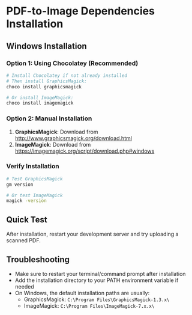 # PDF-to-Image Dependencies Installation

## Windows Installation

### Option 1: Using Chocolatey (Recommended)

```bash
# Install Chocolatey if not already installed
# Then install GraphicsMagick:
choco install graphicsmagick

# Or install ImageMagick:
choco install imagemagick
```

### Option 2: Manual Installation

1. **GraphicsMagick**: Download from http://www.graphicsmagick.org/download.html
2. **ImageMagick**: Download from https://imagemagick.org/script/download.php#windows

### Verify Installation

```bash
# Test GraphicsMagick
gm version

# Or test ImageMagick
magick -version
```

## Quick Test

After installation, restart your development server and try uploading a scanned PDF.

## Troubleshooting

- Make sure to restart your terminal/command prompt after installation
- Add the installation directory to your PATH environment variable if needed
- On Windows, the default installation paths are usually:
  - GraphicsMagick: `C:\Program Files\GraphicsMagick-1.3.x\`
  - ImageMagick: `C:\Program Files\ImageMagick-7.x.x\`
